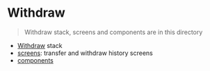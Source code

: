 # Withdraw

> Withdraw stack, screens and components are in this directory

- [Withdraw](./Withdraw.tsx) stack
- [screens](./screens): transfer and withdraw history screens
- [components](./components)
